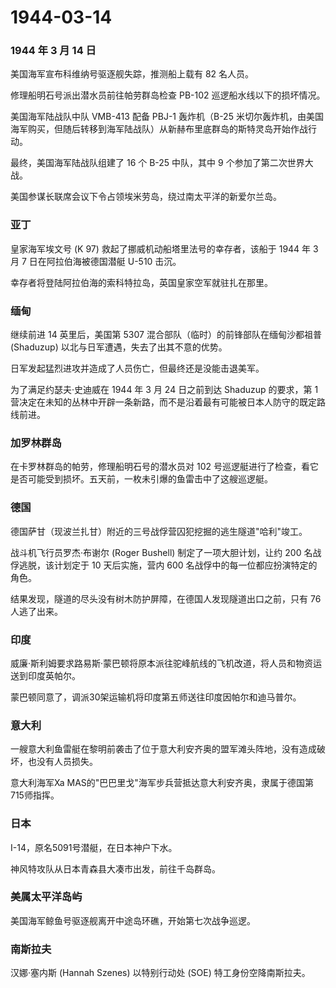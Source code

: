 # 1944-03-14

### 1944 年 3 月 14 日

美国海军宣布科维纳号驱逐舰失踪，推测船上载有 82 名人员。

修理船明石号派出潜水员前往帕劳群岛检查 PB-102 巡逻船水线以下的损坏情况。

美国海军陆战队中队 VMB-413 配备 PBJ-1 轰炸机（B-25
米切尔轰炸机，由美国海军购买，但随后转移到海军陆战队）从新赫布里底群岛的斯特灵岛开始作战行动。

最终，美国海军陆战队组建了 16 个 B-25 中队，其中 9
个参加了第二次世界大战。

美国参谋长联席会议下令占领埃米劳岛，绕过南太平洋的新爱尔兰岛。

### 亚丁

皇家海军埃文号 (K 97) 救起了挪威机动船塔里法号的幸存者，该船于 1944 年 3
月 7 日在阿拉伯海被德国潜艇 U-510 击沉。

幸存者将登陆阿拉伯海的索科特拉岛，英国皇家空军就驻扎在那里。

### 缅甸

继续前进 14 英里后，美国第 5307 混合部队（临时）的前锋部队在缅甸沙都祖普
(Shaduzup) 以北与日军遭遇，失去了出其不意的优势。

日军发起猛烈进攻并造成了人员伤亡，但最终还是没能击退美军。

为了满足约瑟夫·史迪威在 1944 年 3 月 24 日之前到达 Shaduzup 的要求，第 1
营决定在未知的丛林中开辟一条新路，而不是沿着最有可能被日本人防守的既定路线前进。

### 加罗林群岛

在卡罗林群岛的帕劳，修理船明石号的潜水员对 102
号巡逻艇进行了检查，看它是否可能受到损坏。五天前，一枚未引爆的鱼雷击中了这艘巡逻艇。

### 德国

德国萨甘（现波兰扎甘）附近的三号战俘营囚犯挖掘的逃生隧道"哈利"竣工。

战斗机飞行员罗杰·布谢尔 (Roger Bushell) 制定了一项大胆计划，让约 200
名战俘逃脱，该计划定于 10 天后实施，营内 600
名战俘中的每一位都应扮演特定的角色。

结果发现，隧道的尽头没有树木防护屏障，在德国人发现隧道出口之前，只有 76
人逃了出来。

### 印度

威廉·斯利姆要求路易斯·蒙巴顿将原本派往驼峰航线的飞机改道，将人员和物资运送到印度英帕尔。

蒙巴顿同意了，调派30架运输机将印度第五师送往印度因帕尔和迪马普尔。

### 意大利

一艘意大利鱼雷艇在黎明前袭击了位于意大利安齐奥的盟军滩头阵地，没有造成破坏，也没有人员损失。

意大利海军Xa
MAS的"巴巴里戈"海军步兵营抵达意大利安齐奥，隶属于德国第715师指挥。

### 日本

I-14，原名5091号潜艇，在日本神户下水。

神风特攻队从日本青森县大凑市出发，前往千岛群岛。

### 美属太平洋岛屿

美国海军鲸鱼号驱逐舰离开中途岛环礁，开始第七次战争巡逻。

### 南斯拉夫

汉娜·塞内斯 (Hannah Szenes) 以特别行动处 (SOE) 特工身份空降南斯拉夫。